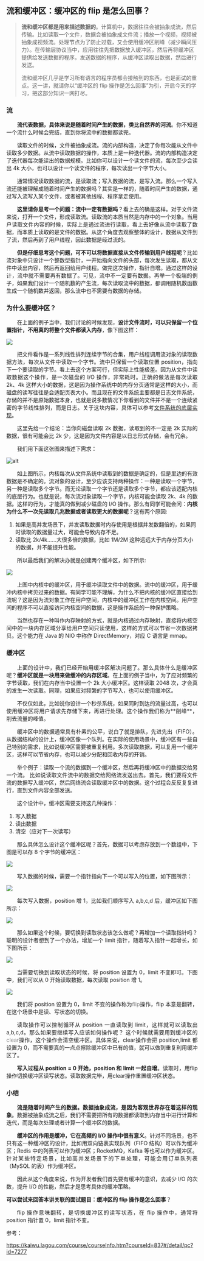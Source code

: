 ##  流和缓冲区：缓冲区的 flip 是怎么回事？

> **流和缓冲区都是用来描述数据的**。计算机中，数据往往会被抽象成流，然后传输。比如读取一个文件，数据会被抽象成文件流；播放一个视频，视频被抽象成视频流。处理节点为了防止过载，又会使用缓冲区削峰（减少瞬间压力）。在传输层协议当中，应用往往先把数据放入缓冲区，然后再将缓冲区提供给发送数据的程序。发送数据的程序，从缓冲区读取出数据，然后进行发送。
>
> 流和缓冲区几乎是学习所有语言的程序员都会接触到的东西，也是面试的重点。这一讲，就请你以“缓冲区的 flip 操作是怎么回事”为引，开启今天的学习，把这部分知识一网打尽。

### 流

<p style="text-align:justify; text-indent:2em"><b>流代表数据，具体来说是随着时间产生的数据，类比自然界的河流</b>。你不知道一个流什么时候会完结，直到你将流中的数据都读完。

<p style="text-align:justify; text-indent:2em">读取文件的时候，文件被抽象成流。流的内部构造，决定了你每次能从文件中读取多少数据。从流中读取数据的操作，本质上是一种迭代器。流的内部构造决定了迭代器每次能读出的数据规模。比如你可以设计一个读文件的流，每次至少会读出 4k 大小，也可以设计一个读文件的程序，每次读出一个字节大小。

<p style="text-align:justify; text-indent:2em">通常情况读取数据的流，是读取流；写入数据的流，是写入流。那么一个写入流还能被理解成随着时间产生的数据吗？其实是一样的，随着时间产生的数据，通过写入流写入某个文件，或者被其他线程、程序拿走使用。

<p style="text-align:justify; text-indent:2em"><b>这里请你思考一个问题：流中一定有数据吗</b>？看上去的确是这样。对于文件流来说，打开一个文件，形成读取流。读取流的本质当然是内存中的一个对象。当用户读取文件内容的时候，实际上是通过流进行读取，看上去好像从流中读取了数据，而本质上读取的是文件的数据。从这个角度去观察整体的设计，数据从文件到了流，然后再到了用户线程，因此数据是经过流的。

<p style="text-align:justify; text-indent:2em"><b>但是仔细思考这个问题，可不可以将数据直接从文件传输到用户线程呢</b>？比如流对象中只设计一个整数型指针，一开始指向文件的头部，每次发生读取，都从文件中读出内容，然后再返回给用户线程。做完这次操作，指针自增。通过这样的设计，流中就不需要再有数据了。可见，流中不一定要有数据。再举一个极端的例子，如果我们设计一个随机数的产生流，每次读取流中的数据，都调用随机数函数生成一个随机数并返回，那么流中也不需要有数据的存储。

### 为什么要缓冲区？

<p style="text-align:justify; text-indent:2em">在上面的例子当中，我们讨论的时候发现，<b>设计文件流时，可以只保留一个位置指针，不用真的将整个文件都读入内存</b>，像下图这样：

![](https://z3.ax1x.com/2021/09/13/4Pf9PK.png)

<p style="text-align:justify; text-indent:2em">把文件看作是一系列线性排列连续字节的合集，用户线程调用流对象的读取数据方法，每次从文件中读取一个字节。流中只保留一个读取位置 position，指向下一个要读取的字节。看上去这个方案可行，但实际上性能极差。因为从文件中读取数据这个操作，是一次磁盘的 I/O 操作，非常耗时。正确的做法是每次读取 2k、4k 这样大小的数据，这是因为操作系统中的内存分页通常是这样的大小，而磁盘的读写往往是会适配页表大小。而且现在的文件系统主要都是日志文件系统，存储的并不是原始数据本身，也就是说多数情况下你看到的文件并不是一个连续紧密的字节线性排列，而是日志。关于这块内容，具体可以参考<a href="https://kaiwu.lagou.com/course/courseInfo.htm?courseId=478#/detail/pc?id=4640&fileGuid=xxQTRXtVcqtHK6j8">文件系统的底层实现</a>。

<p style="text-align:justify; text-indent:2em">这里先给一个结论：当你向磁盘读取 2k 数据，读取到的不一定是 2k 实际的数据，很有可能会比 2k 少，这是因为文件内容是以日志形式存储，会有冗余。

<p style="text-align:justify; text-indent:2em">我们用下面这张图来描述下需求：

![alt](https://z3.ax1x.com/2021/09/13/4Poc80.png)

<p style="text-align:justify; text-indent:2em">如上图所示，内核每次从文件系统中读取到的数据是确定的，但是里边的有效数据是不确定的。流对象的设计，至少应该支持两种操作：一种是读取一个字节，另一种是读取多个字节。而无论读取一个字节还是读取多个字节，都应该适配内核的底层行为。也就是说，每次流对象读取一个字节，内核可能会读取 2k、4k 的数据。这样的行为，才能真的做到减少磁盘的 I/O 操作。那么有同学可能会问：<b>内核为什么不一次先读取几兆数据或者读取更大的数据呢</b>？这有两个原因:

1. 如果是高并发场景下，并发读取数据时内存使用是根据并发数翻倍的，如果同时读取的数据量过大，可能会导致内存不足。
2. 读取比 2k/4k……大很多倍的数据，比如 1M/2M 这种远远大于内存分页大小的数据，并不能提升性能。

<p style="text-align:justify; text-indent:2em">所以最后我们的解决办就是创建两个缓冲区，如下所示:

![](https://z3.ax1x.com/2021/09/13/4PTwz6.png)

<p style="text-align:justify; text-indent:2em">上图中内核中的缓冲区，用于缓冲读取文件中的数据。流中的缓冲区，用于缓冲内核中拷贝过来的数据。有同学可能不理解，为什么不把内核的缓冲区直接给到流呢？这是因为流对象工作在用户空间，内核中的缓冲区工作在内核空间。用户空间的程序不可以直接访问内核空间的数据，这是操作系统的一种保护策略。

<p style="text-align:justify; text-indent:2em">当然也存在一种叫作内存映射的方式，就是内核通过内存映射，直接将内核空间中的一块内存区域分享给用户空间只读使用，这样的方式可以节省一次数据拷贝。这个能力在 Java 的 NIO 中称作 DirectMemory，对应 C 语言是 mmap。

### 缓冲区

<p style="text-align:justify; text-indent:2em">上面的设计中，我们已经开始用缓冲区解决问题了。那么具体什么是缓冲区呢？<b>缓冲区就是一块用来做缓冲的内存区域</b>。在上面的例子当中，为了应对频繁的字节读取，我们在内存当中设置一个 2k 大小缓冲区。这样读取 2048 次，才会真的发生一次读取。同理，如果应对频繁的字节写入，也可以使用缓冲区。

<p style="text-align:justify; text-indent:2em">不仅仅如此，比如说你设计一个秒杀系统，如果同时到达的流量过高，也可以使用缓冲区将用户请求先存储下来，再进行处理。这个操作我们称为**削峰**，削去流量的峰值。

<p style="text-align:justify; text-indent:2em">缓冲区中的数据通常具有朴素的公平，说白了就是排队，先进先出（FIFO）。从数据结构的设计上，缓冲区像一个队列。在实际的使用场景中，缓冲区有一些自己特别的需求，比如说缓冲区需要被重复利用。多次读取数据，可以复用一个缓冲区，这样可以节省内存，也可以减少分配和回收内存的开销。

<p style="text-align:justify; text-indent:2em">举个例子：读取一个流的数据到一个缓冲区，然后再将缓冲区中的数据交给另一个流。 比如说读取文件流中的数据交给网络流发送出去。首先，我们要将文件流的数据写入缓冲区，然后网络流会读取缓冲区中的数据。这个过程会反反复复进行，直到文件内容全部发送。

<p style="text-align:justify; text-indent:2em">这个设计中，缓冲区需要支持这几种操作：

1. 写入数据
2. 读出数据
3. 清空（应对下一次读写）

<p style="text-align:justify; text-indent:2em">那么具体怎么设计这个缓冲区呢？首先，数据可以考虑存放到一个数组中，下图是可以存 8 个字节的缓冲区：

![](https://z3.ax1x.com/2021/09/13/4PO5yq.png)

<p style="text-align:justify; text-indent:2em">写入数据的时候，需要一个指针指向下一个可以写入的位置，如下图所示：

![](https://z3.ax1x.com/2021/09/13/4POIO0.png)

<p style="text-align:justify; text-indent:2em">每次写入数据，position 增 1，比如我们顺序写入 a,b,c,d 后，缓冲区如下图所示：

![](https://z3.ax1x.com/2021/09/13/4POLY4.png)

<p style="text-align:justify; text-indent:2em">那么如果这个时候，要切换到读取状态该怎么做呢？再增加一个读取指针吗？聪明的设计者想到了一个办法，增加一个 limit 指针，随着写入指针一起增长，如下图所示：

![](https://z3.ax1x.com/2021/09/13/4POOfJ.png)

<p style="text-align:justify; text-indent:2em">当需要切换到读取状态的时候，将 position 设置为 0，limit 不变即可。下图中，我们可以从 0 开始读取数据，每次读取 position 增 1。

![](https://z3.ax1x.com/2021/09/13/4POzOx.png)

<p style="text-align:justify; text-indent:2em">我们将 position 设置为 0，limit 不变的操作称为<font color=gray>flip</font>操作，flip 本意是翻转，在这个场景中是读、写状态的切换。

<p style="text-align:justify; text-indent:2em">读取操作可以控制循环从 position 一直读取到 limit，这样就可以读取出 a,b,c,d。那么如果要继续写入应该如何操作呢？ 这个时候就需要用到缓冲区的<font color=gray>clear</font>操作，这个操作会清空缓冲区。具体来说，clear操作会把 position,limit 都设置为 0，而不需要真的一点点擦除缓冲区中已有的值，就可以做到重复利用缓冲区了。

<p style="text-align:justify; text-indent:2em"><b>写入过程从 position = 0 开始，position 和 limit 一起自增</b>。读取时，用flip操作切换缓冲区读写状态。读取数据完毕，用clear操作重置缓冲区状态。

### 小结

<p style="text-align:justify; text-indent:2em"><b>流是随着时间产生的数据。数据抽象成流，是因为客观世界存在着这样的现象</b>。数据被抽象成流之后，我们不需要把所有的数据都读取到内存当中进行计算和迭代，而是每次处理或者计算一个缓冲区的数据。

<p style="text-align:justify; text-indent:2em"><b>缓冲区的作用是缓冲，它在高频的 I/O 操作中很有意义</b>。针对不同场景，也不只有这一种缓冲区的设计，比如用双向链表实现队列（FIFO 结构）可以作为缓冲区；Redis 中的列表可以作为缓冲区；RocketMQ，Kafka 等也可以作为缓冲区。针对某些特定场景，比如高并发场景下的下单处理，可能会用订单队列表（MySQL 的表）作为缓冲区。

<p style="text-align:justify; text-indent:2em">因此从这个角度来说，作为开发者我们首先要有缓冲的意识，去减少 I/O 的次数，提升 I/O 的性能，然后才是思考具体的缓冲策略。

**可以尝试来回答本讲关联的面试题目：缓冲区的 flip 操作是怎么回事**？

<p style="text-align:justify; text-indent:2em">flip 操作意味翻转，是切换缓冲区的读写状态，在 flip 操作中，通常将 position 指针置 0，limit 指针不变。

参考：

https://kaiwu.lagou.com/course/courseInfo.htm?courseId=837#/detail/pc?id=7277
